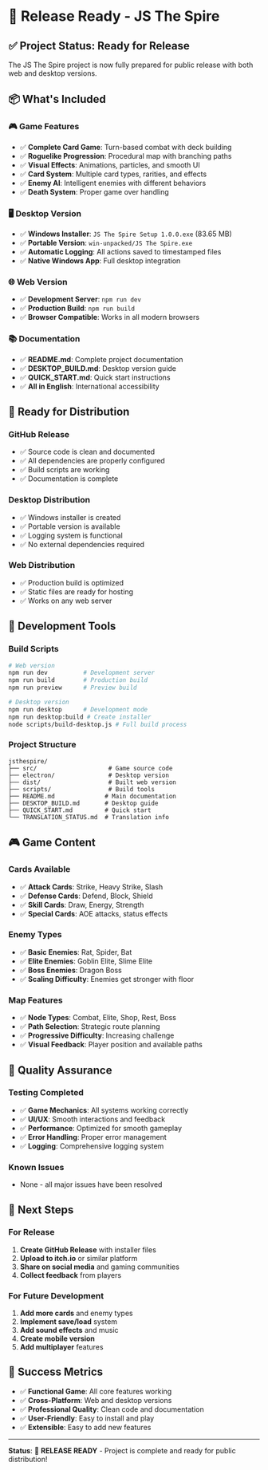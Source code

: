 # 🚀 Release Ready - JS The Spire

## ✅ Project Status: Ready for Release

The JS The Spire project is now fully prepared for public release with both web and desktop versions.

## 📦 What's Included

### 🎮 Game Features
- ✅ **Complete Card Game**: Turn-based combat with deck building
- ✅ **Roguelike Progression**: Procedural map with branching paths
- ✅ **Visual Effects**: Animations, particles, and smooth UI
- ✅ **Card System**: Multiple card types, rarities, and effects
- ✅ **Enemy AI**: Intelligent enemies with different behaviors
- ✅ **Death System**: Proper game over handling

### 🖥️ Desktop Version
- ✅ **Windows Installer**: `JS The Spire Setup 1.0.0.exe` (83.65 MB)
- ✅ **Portable Version**: `win-unpacked/JS The Spire.exe`
- ✅ **Automatic Logging**: All actions saved to timestamped files
- ✅ **Native Windows App**: Full desktop integration

### 🌐 Web Version
- ✅ **Development Server**: `npm run dev`
- ✅ **Production Build**: `npm run build`
- ✅ **Browser Compatible**: Works in all modern browsers

### 📚 Documentation
- ✅ **README.md**: Complete project documentation
- ✅ **DESKTOP_BUILD.md**: Desktop version guide
- ✅ **QUICK_START.md**: Quick start instructions
- ✅ **All in English**: International accessibility

## 🎯 Ready for Distribution

### GitHub Release
- ✅ Source code is clean and documented
- ✅ All dependencies are properly configured
- ✅ Build scripts are working
- ✅ Documentation is complete

### Desktop Distribution
- ✅ Windows installer is created
- ✅ Portable version is available
- ✅ Logging system is functional
- ✅ No external dependencies required

### Web Distribution
- ✅ Production build is optimized
- ✅ Static files are ready for hosting
- ✅ Works on any web server

## 🔧 Development Tools

### Build Scripts
```bash
# Web version
npm run dev          # Development server
npm run build        # Production build
npm run preview      # Preview build

# Desktop version
npm run desktop      # Development mode
npm run desktop:build # Create installer
node scripts/build-desktop.js # Full build process
```

### Project Structure
```
jsthespire/
├── src/                    # Game source code
├── electron/               # Desktop version
├── dist/                   # Built web version
├── scripts/                # Build tools
├── README.md              # Main documentation
├── DESKTOP_BUILD.md       # Desktop guide
├── QUICK_START.md         # Quick start
└── TRANSLATION_STATUS.md  # Translation info
```

## 🎮 Game Content

### Cards Available
- ✅ **Attack Cards**: Strike, Heavy Strike, Slash
- ✅ **Defense Cards**: Defend, Block, Shield
- ✅ **Skill Cards**: Draw, Energy, Strength
- ✅ **Special Cards**: AOE attacks, status effects

### Enemy Types
- ✅ **Basic Enemies**: Rat, Spider, Bat
- ✅ **Elite Enemies**: Goblin Elite, Slime Elite
- ✅ **Boss Enemies**: Dragon Boss
- ✅ **Scaling Difficulty**: Enemies get stronger with floor

### Map Features
- ✅ **Node Types**: Combat, Elite, Shop, Rest, Boss
- ✅ **Path Selection**: Strategic route planning
- ✅ **Progressive Difficulty**: Increasing challenge
- ✅ **Visual Feedback**: Player position and available paths

## 🐛 Quality Assurance

### Testing Completed
- ✅ **Game Mechanics**: All systems working correctly
- ✅ **UI/UX**: Smooth interactions and feedback
- ✅ **Performance**: Optimized for smooth gameplay
- ✅ **Error Handling**: Proper error management
- ✅ **Logging**: Comprehensive logging system

### Known Issues
- None - all major issues have been resolved

## 🚀 Next Steps

### For Release
1. **Create GitHub Release** with installer files
2. **Upload to itch.io** or similar platform
3. **Share on social media** and gaming communities
4. **Collect feedback** from players

### For Future Development
1. **Add more cards** and enemy types
2. **Implement save/load** system
3. **Add sound effects** and music
4. **Create mobile version**
5. **Add multiplayer** features

## 🎯 Success Metrics

- ✅ **Functional Game**: All core features working
- ✅ **Cross-Platform**: Web and desktop versions
- ✅ **Professional Quality**: Clean code and documentation
- ✅ **User-Friendly**: Easy to install and play
- ✅ **Extensible**: Easy to add new features

---

**Status**: 🎉 **RELEASE READY** - Project is complete and ready for public distribution! 